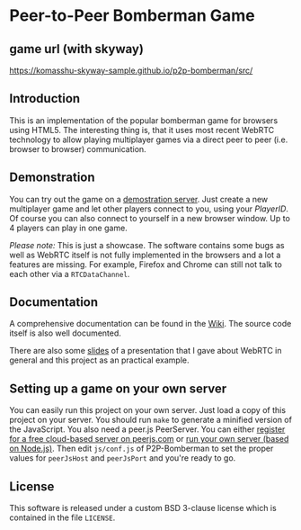 # Peer-to-Peer Bomberman Game

## game url (with skyway)

https://komasshu-skyway-sample.github.io/p2p-bomberman/src/

## Introduction

This is an implementation of the popular bomberman game for browsers using HTML5. The interesting thing is, that it uses most recent WebRTC technology to allow playing multiplayer games via a direct peer to peer (i.e. browser to browser) communication.

## Demonstration

You can try out the game on a [demostration server](http://demo.hello-it.eu/p2p/src/). Just create a new multiplayer game and let other players connect to you, using your *PlayerID*. Of course you can also connect to yourself in a new browser window. Up to 4 players can play in one game.

*Please note:* This is just a showcase. The software contains some bugs as well as WebRTC itself is not fully implemented in the browsers and a lot a features are missing. For example, Firefox and Chrome can still not talk to each other via a `RTCDataChannel`.

## Documentation

A comprehensive documentation can be found in the [Wiki](https://github.com/internaut/p2p-bomberman/wiki). The source code itself is also well documented.

There are also some [slides](https://github.com/internaut/p2p-bomberman/raw/master/_docs/webrtc-mkonrad.pdf) of a presentation that I gave about WebRTC in general and this project as an practical example.

## Setting up a game on your own server

You can easily run this project on your own server. Just load a copy of this project on your server. You should run `make` to generate a minified version of the JavaScript. You also need a peer.js PeerServer. You can either [register for a free cloud-based server on peerjs.com](http://peerjs.com/peerserver) or [run your own server (based on Node.js)](https://github.com/peers/peerjs-server). Then edit `js/conf.js` of P2P-Bomberman to set the proper values for `peerJsHost` and `peerJsPort` and you're ready to go.

## License

This software is released under a custom BSD 3-clause license which is contained in the file `LICENSE`.

